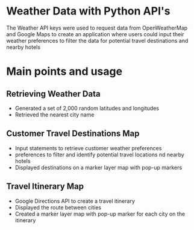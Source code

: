 # Weather Data with Python API's
The Weather API keys were used to request data from OpenWeatherMap and Google Maps to create an application where users could input their weather preferences to filter the data for potential travel destinations and nearby hotels

 # Main points and usage
 
## Retrieving Weather Data
* Generated a set of 2,000 random latitudes and longitudes
* Retrieved the nearest city name

## Customer Travel Destinations Map
* Input statements to retrieve customer weather preferences
* preferences to filter and identify potential travel locations nd nearby hotels
* Displayed destinations on a marker layer map with pop-up markers

## Travel Itinerary Map
* Google Directions API to create a travel itinerary
* Displayed the route between cities
* Created a marker layer map with pop-up marker for each city on the itinerary
